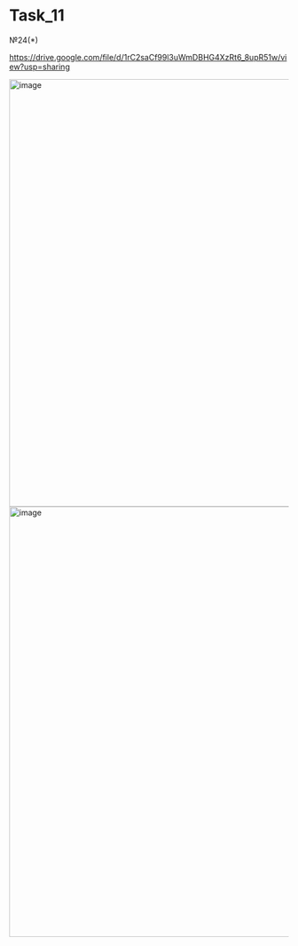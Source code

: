 # Task_11

№24(*)

https://drive.google.com/file/d/1rC2saCf99l3uWmDBHG4XzRt6_8upR51w/view?usp=sharing

<img width="770" alt="image" src="https://user-images.githubusercontent.com/81358883/147010339-930d6b09-6abd-4620-8dd6-f4f5bc150d12.png">
<img width="775" alt="image" src="https://user-images.githubusercontent.com/81358883/147010390-68e4a390-9ba9-45bb-a333-57c7f7d163ae.png">

